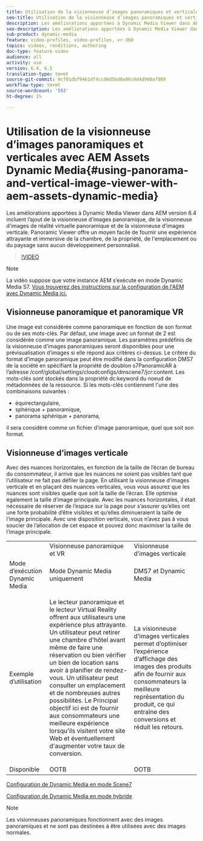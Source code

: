 ```yaml
---
title: Utilisation de la visionneuse d’images panoramiques et verticales avec AEM Assets Dynamic Media
seo-title: Utilisation de la visionneuse d’images panoramiques et verticales avec AEM Assets Dynamic Media
description: Les améliorations apportées à Dynamic Media Viewer dans AEM version 6.4 incluent l’ajout de la visionneuse d’images panoramique, de la visionneuse d’images de réalité virtuelle panoramique et de la visionneuse d’images verticale. Panoramic Viewer offre un moyen facile de fournir une expérience attrayante et immersive de la chambre, de la propriété, de l'emplacement ou du paysage sans aucun développement personnalisé.
seo-description: Les améliorations apportées à Dynamic Media Viewer dans AEM version 6.4 incluent l’ajout de la visionneuse d’images panoramique, de la visionneuse d’images de réalité virtuelle panoramique et de la visionneuse d’images verticale. Panoramic Viewer offre un moyen facile de fournir une expérience attrayante et immersive de la chambre, de la propriété, de l'emplacement ou du paysage sans aucun développement personnalisé.
sub-product: dynamic-media
feature: video-profiles, video-profiles, vr-360
topics: videos, renditions, authoring
doc-type: feature video
audience: all
activity: use
version: 6.4, 6.5
translation-type: tm+mt
source-git-commit: 9cf01dbf9461df4cc96d5bd0a96c0d4d900af089
workflow-type: tm+mt
source-wordcount: '593'
ht-degree: 1%

---
```



# Utilisation de la visionneuse d’images panoramiques et verticales avec AEM Assets Dynamic Media{#using-panorama-and-vertical-image-viewer-with-aem-assets-dynamic-media}

Les améliorations apportées à Dynamic Media Viewer dans AEM version 6.4 incluent l’ajout de la visionneuse d’images panoramique, de la visionneuse d’images de réalité virtuelle panoramique et de la visionneuse d’images verticale. Panoramic Viewer offre un moyen facile de fournir une expérience attrayante et immersive de la chambre, de la propriété, de l&#39;emplacement ou du paysage sans aucun développement personnalisé.

>[!VIDEO](https://video.tv.adobe.com/v/24156/?quality=9&learn=on)

>[!NOTE]
>
>La vidéo suppose que votre instance AEM s’exécute en mode Dynamic Media S7. [Vous trouverez des instructions sur la configuration de l&#39;AEM avec Dynamic Media ici.](https://helpx.adobe.com/experience-manager/6-3/assets/using/config-dynamic-fp-14410.html)

## Visionneuse panoramique et panoramique VR

Une image est considérée comme panoramique en fonction de son format ou de ses mots-clés. Par défaut, une image avec un format de 2 est considérée comme une image panoramique. Les paramètres prédéfinis de la visionneuse d’images panoramiques seront disponibles pour une prévisualisation d’images si elle répond aux critères ci-dessus. Le critère du format d’image panoramique peut être modifié dans la configuration DMS7 de la société en spécifiant la propriété de doublon s7PanoramicAR à l’adresse /conf/global/settings/cloudconfigs/dmscene7/jcr:content. Les mots-clés sont stockés dans la propriété dc:keyword du noeud de métadonnées de la ressource. Si les mots-clés contiennent l&#39;une des combinaisons suivantes :

* équirectangulaire,
* sphérique + panoramique,
* panorama sphérique + panorama,

il sera considéré comme un fichier d’image panoramique, quel que soit son format.

## Visionneuse d’images verticale

Avec des nuances horizontales, en fonction de la taille de l’écran de bureau du consommateur, il arrive que les nuances ne soient pas visibles tant que l’utilisateur ne fait pas défiler la page. En utilisant la visionneuse d’images verticale et en plaçant des nuances verticales, vous vous assurez que les nuances sont visibles quelle que soit la taille de l’écran. Elle optimise également la taille d’image principale. Avec les nuances horizontales, il était nécessaire de réserver de l’espace sur la page pour s’assurer qu’elles ont une forte probabilité d’être visibles et qu’elles diminueraient la taille de l’image principale. Avec une disposition verticale, vous n’avez pas à vous soucier de l’allocation de cet espace et pouvez donc maximiser la taille de l’image principale.

<table> 
 <tbody>
  <tr>
   <td> </td>
   <td>Visionneuse panoramique et VR</td>
   <td>Visionneuse d’images verticale</td>
  </tr>
  <tr>
   <td>Mode d’exécution Dynamic Media</td>
   <td>Mode Dynamic Media uniquement</td>
   <td>DMS7 et Dynamic Media</td>
  </tr>
  <tr>
   <td>Exemple d’utilisation </td>
   <td><p>Le lecteur panoramique et le lecteur Virtual Reality offrent aux utilisateurs une expérience plus attrayante. Un utilisateur peut retirer une chambre d'hôtel avant même de faire une réservation ou bien vérifier un bien de location sans avoir à planifier de rendez-vous. Un utilisateur peut consulter un emplacement et de nombreuses autres possibilités. Le Principal objectif ici est de fournir aux consommateurs une meilleure expérience lorsqu'ils visitent votre site Web et éventuellement d'augmenter votre taux de conversion.</p> <p> </p> </td> 
   <td><p>La visionneuse d’images verticales permet d’optimiser l’expérience d’affichage des images des produits afin de fournir aux consommateurs la meilleure représentation du produit, ce qui entraîne des conversions et réduit les retours.</p> <p> </p> </td>
  </tr>
  <tr>
   <td>Disponible </td>
   <td>OOTB</td>
   <td>OOTB</td>
  </tr>
 </tbody>
</table>

[Configuration de Dynamic Media en mode Scene7](https://helpx.adobe.com/experience-manager/6-5/assets/using/config-dms7.html)

[Configuration de Dynamic Media en mode hybride](https://helpx.adobe.com/fr/experience-manager/6-5/assets/using/config-dynamic.html)

>[!NOTE]
>
>Les visionneuses panoramiques fonctionnent avec des images panoramiques et ne sont pas destinées à être utilisées avec des images normales.
